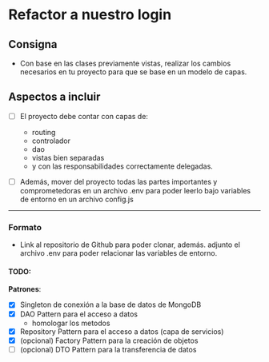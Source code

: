 # Refactor a nuestro login

## Consigna

- Con base en las clases previamente vistas, realizar los cambios necesarios en tu proyecto para que se base en un modelo de capas.

## Aspectos a incluir

- [ ] El proyecto debe contar con capas de:

  - routing
  - controlador
  - dao
  - vistas bien separadas
  - y con las responsabilidades correctamente delegadas.

- [ ] Además, mover del proyecto todas las partes importantes y comprometedoras en un archivo .env para poder leerlo bajo variables de entorno en un archivo config.js

---

### Formato

- Link al repositorio de Github para poder clonar, además. adjunto el archivo .env para poder relacionar las variables de entorno.

<!-- ### Sugerencias -->

#### TODO:

**Patrones**:

- [x] Singleton de conexión a la base de datos de MongoDB
- [x] DAO Pattern para el acceso a datos
  - homologar los metodos
- [x] Repository Pattern para el acceso a datos (capa de servicios)
- [x] (opcional) Factory Pattern para la creación de objetos
- [ ] (opcional) DTO Pattern para la transferencia de datos

